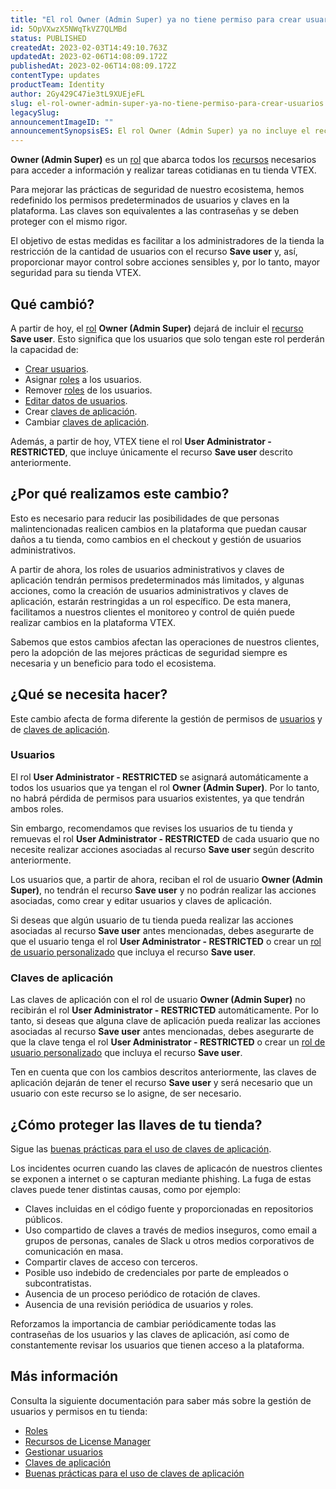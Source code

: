 ```yaml
---
title: "El rol Owner (Admin Super) ya no tiene permiso para crear usuarios"
id: 5OpVXwzX5NWqTkVZ7QLMBd
status: PUBLISHED
createdAt: 2023-02-03T14:49:10.763Z
updatedAt: 2023-02-06T14:08:09.172Z
publishedAt: 2023-02-06T14:08:09.172Z
contentType: updates
productTeam: Identity
author: 2Gy429C47ie3tL9XUEjeFL
slug: el-rol-owner-admin-super-ya-no-tiene-permiso-para-crear-usuarios
legacySlug: 
announcementImageID: ""
announcementSynopsisES: El rol Owner (Admin Super) ya no incluye el recurso Save user, relacionado con las acciones de gestión de usuarios.
---
```


**Owner (Admin Super)** es un [rol](https://help.vtex.com/es/tutorial/roles--7HKK5Uau2H6wxE1rH5oRbc) que abarca todos los [recursos](https://help.vtex.com/es/tutorial/recursos-del-license-manager--3q6ztrC8YynQf6rdc6euk3) necesarios para acceder a información y realizar tareas cotidianas en tu tienda VTEX.

Para mejorar las prácticas de seguridad de nuestro ecosistema, hemos redefinido los permisos predeterminados de usuarios y claves en la plataforma. Las claves son equivalentes a las contraseñas y se deben proteger con el mismo rigor.

El objetivo de estas medidas es facilitar a los administradores de la tienda la restricción de la cantidad de usuarios con el recurso **Save user** y, así, proporcionar mayor control sobre acciones sensibles y, por lo tanto, mayor seguridad para su tienda VTEX.

## Qué cambió?

A partir de hoy, el [rol](https://help.vtex.com/es/tutorial/roles--7HKK5Uau2H6wxE1rH5oRbc) **Owner (Admin Super)** dejará de incluir el [recurso](https://help.vtex.com/es/tutorial/recursos-del-license-manager--3q6ztrC8YynQf6rdc6euk3) **Save user**. Esto significa que los usuarios que solo tengan este rol perderán la capacidad de:
- [Crear usuarios](https://help.vtex.com/es/tutorial/gestionar-usuarios--tutorials_512).
- Asignar [roles](https://help.vtex.com/es/tutorial/roles--7HKK5Uau2H6wxE1rH5oRbc) a los usuarios.
- Remover [roles](https://help.vtex.com/es/tutorial/roles--7HKK5Uau2H6wxE1rH5oRbc) de los usuarios.
- [Editar datos de usuarios](https://help.vtex.com/es/tutorial/gestionar-usuarios--tutorials_512#editando-usuarios).
- Crear [claves de aplicación](https://help.vtex.com/es/tutorial/claves-de-aplicacion--2iffYzlvvz4BDMr6WGUtet).
- Cambiar [claves de aplicación](https://help.vtex.com/es/tutorial/claves-de-aplicacion--2iffYzlvvz4BDMr6WGUtet).

Además, a partir de hoy, VTEX tiene el rol **User Administrator - RESTRICTED**, que incluye únicamente el recurso **Save user** descrito anteriormente.

## ¿Por qué realizamos este cambio?

Esto es necesario para reducir las posibilidades de que personas malintencionadas realicen cambios en la plataforma que puedan causar daños a tu tienda, como cambios en el checkout y gestión de usuarios administrativos.

A partir de ahora, los roles de usuarios administrativos y claves de aplicación tendrán permisos predeterminados más limitados, y algunas acciones, como la creación de usuarios administrativos y claves de aplicación, estarán restringidas a un rol específico. De esta manera, facilitamos a nuestros clientes el monitoreo y control de quién puede realizar cambios en la plataforma VTEX.

Sabemos que estos cambios afectan las operaciones de nuestros clientes, pero la adopción de las mejores prácticas de seguridad siempre es necesaria y un beneficio para todo el ecosistema.

## ¿Qué se necesita hacer?

Este cambio afecta de forma diferente la gestión de permisos de [usuarios](#usuarios) y de [claves de aplicación](#claves-de-aplicacion).

### Usuarios

El rol **User Administrator - RESTRICTED** se asignará automáticamente a todos los usuarios que ya tengan el rol **Owner (Admin Super)**. Por lo tanto, no habrá pérdida de permisos para usuarios existentes, ya que tendrán ambos roles.

Sin embargo, recomendamos que revises los usuarios de tu tienda y remuevas el rol **User Administrator - RESTRICTED** de cada usuario que no necesite realizar acciones asociadas al recurso **Save user** según descrito anteriormente.

Los usuarios que, a partir de ahora, reciban el rol de usuario **Owner (Admin Super)**, no tendrán el recurso **Save user** y no podrán realizar las acciones asociadas, como crear y editar usuarios y claves de aplicación.

Si deseas que algún usuario de tu tienda pueda realizar las acciones asociadas al recurso **Save user** antes mencionadas, debes asegurarte de que el usuario tenga el rol **User Administrator - RESTRICTED** o crear un [rol de usuario personalizado](https://help.vtex.com/es/tutorial/roles--7HKK5Uau2H6wxE1rH5oRbc#tipos-de-perfis) que incluya el recurso **Save user**.

### Claves de aplicación

Las claves de aplicación con el rol de usuario **Owner (Admin Super)** no recibirán el rol **User Administrator - RESTRICTED** automáticamente. Por lo tanto, si deseas que alguna clave de aplicación pueda realizar las acciones asociadas al recurso **Save user** antes mencionadas, debes asegurarte de que la clave tenga el rol **User Administrator - RESTRICTED** o crear un [rol de usuario personalizado](https://help.vtex.com/es/tutorial/roles--7HKK5Uau2H6wxE1rH5oRbc#tipos-de-roles) que incluya el recurso **Save user**.

<div class="alert alert-warning">
Ten en cuenta que con los cambios descritos anteriormente, las claves de aplicación dejarán de tener el recurso <b>Save user</b> y será necesario que un usuario con este recurso se lo asigne, de ser necesario.
</div>

## ¿Cómo proteger las llaves de tu tienda?

Sigue las [buenas prácticas para el uso de claves de aplicación](https://help.vtex.com/es/tutorial/buenas-practicas-claves-de-aplicacion--7b6nD1VMHa49aI5brlOvJm).

Los incidentes ocurren cuando las claves de aplicacón de nuestros clientes se exponen a internet o se capturan mediante phishing. La fuga de estas claves puede tener distintas causas, como por ejemplo:

- Claves incluidas en el código fuente y proporcionadas en repositorios públicos.
- Uso compartido de claves a través de medios inseguros, como email a grupos de personas, canales de Slack u otros medios corporativos de comunicación en masa.
- Compartir claves de acceso con terceros.
- Posible uso indebido de credenciales por parte de empleados o subcontratistas.
- Ausencia de un proceso periódico de rotación de claves.
- Ausencia de una revisión periódica de usuarios y roles.

Reforzamos la importancia de cambiar periódicamente todas las contraseñas de los usuarios y las claves de aplicación, así como de constantemente revisar los usuarios que tienen acceso a la plataforma.

## Más información

Consulta la siguiente documentación para saber más sobre la gestión de usuarios y permisos en tu tienda:
- [Roles](https://help.vtex.com/es/tutorial/roles--7HKK5Uau2H6wxE1rH5oRbc)
- [Recursos de License Manager](https://help.vtex.com/es/tutorial/recursos-del-license-manager--3q6ztrC8YynQf6rdc6euk3)
- [Gestionar usuarios](https://help.vtex.com/es/tutorial/gestionar-usuarios--tutorials_512)
- [Claves de aplicación](https://help.vtex.com/es/tutorial/claves-de-aplicacion--2iffYzlvvz4BDMr6WGUtet)
- [Buenas prácticas para el uso de claves de aplicación](https://help.vtex.com/es/tutorial/buenas-practicas-claves-de-aplicacion--7b6nD1VMHa49aI5brlOvJm)

